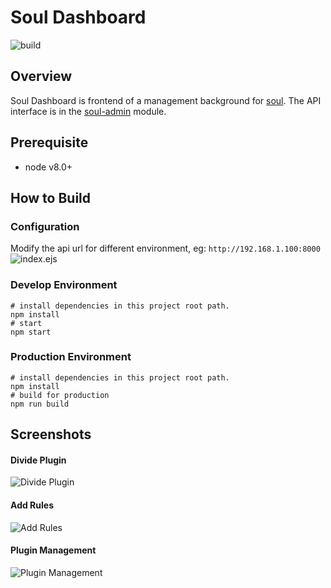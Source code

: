 # Soul Dashboard

![build](https://github.com/dromara/soul-dashboard/workflows/build/badge.svg)


## Overview
Soul Dashboard is frontend of a management background for [soul](https://github.com/dromara/soul). The API interface is in the [soul-admin](https://github.com/dromara/soul/tree/master/soul-admin) module.
                                                                                                   
## Prerequisite
- node v8.0+

## How to Build

### Configuration

Modify the api url for different environment, eg: `http://192.168.1.100:8000`
![index.ejs](https://dromara.github.io/soul-dashboard/doc/img/index.ejs.png)


### Develop Environment

```shell
# install dependencies in this project root path.
npm install
# start
npm start
```

### Production Environment

```shell
# install dependencies in this project root path.
npm install
# build for production
npm run build
```

## Screenshots

#### Divide Plugin
![Divide Plugin](https://dromara.github.io/soul-dashboard/doc/img/divide-plugin.png)

#### Add Rules
![Add Rules](https://dromara.github.io/soul-dashboard/doc/img/add-rules.jpg)

#### Plugin Management
![Plugin Management](https://dromara.github.io/soul-dashboard/doc/img/plugin-management.jpg)

